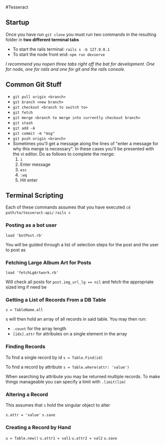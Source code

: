 #Tesseract 

## Startup 

Once you have run `git clone` you must run two commands in the resulting folder in **two different terminal tabs**
* To start the rails terminal: `rails s -b 127.0.0.1`
* To start the node front end: `npm run devserve`

*I recommend you nopen three tabs right off the bat for development. One for node, one for rails and one for git and the rails console.*


## Common Git Stuff

* `git pull origin <branch>`
* `git branch <new branch>`
* `git checkout <branch to switch to>`
* `git fetch`
* `git merge <branch to merge into currently checkout branch>`
* `git stash`
* `git add -A`
* `git commit -m "msg"`
* `git push origin <branch>`
* Sometimes you'll get a message along the lines of "enter a message for why this merge is necessary". In these cases you'll be presented with the vi editor. Do as follows to complete the merge: 
  1. `i`
  2. Enter message
  3. `esc`
  4. `:wq`
  5. Hit enter 

## Terminal Scripting
Each of these commands assumes that you have executed 
`cd path/to/tesseract-api/`
`rails c`

### Posting as a bot user 
`load 'botPost.rb'`

You will be guided through a list of selection steps for the post and the user to post as

### Fetching Large Album Art for Posts
`load 'fetchLgArtwork.rb'`

Will check all posts for `post.img_url_lg == nil` and fetch the appropriate sized img if need be

### Getting a List of Records From a DB Table
`s = TableName.all`

s will then hold an array of all records in said table. You may then run: 
* `.count` for the array length
* `[idx].attr` for attributes on a single element in the array

### Finding Records 
To find a single record by id
`s = Table.Find(id)`

To find a record by attribute
`s = Table.where(attr: 'value')`

When searching by attribute you may be returned multiple records. To make things manageable you can specify a limit with `.limit(lim)`

### Altering a Record 
This assumes that `s` hold the singular object to alter

`s.attr = 'value'`
`s.save`

### Creating a Record by Hand
`u = Table.new()`
`u.attr1 = val1`
`u.attr2 = val2`
`u.save`

